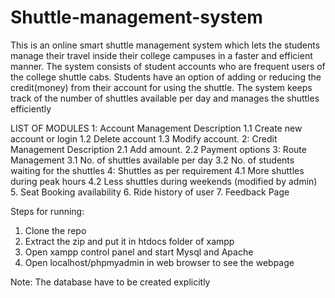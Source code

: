 # Shuttle-management-system

This is an online smart shuttle management system which lets the students manage
their travel inside their college campuses in a faster and efficient manner. The system consists
of student accounts who are frequent users of the college shuttle cabs. Students have an
option of adding or reducing the credit(money) from their account for using the shuttle. The
system keeps track of the number of shuttles available per day and manages the shuttles
efficiently

LIST OF MODULES
1: Account Management Description
1.1 Create new account or login
1.2 Delete account
1.3 Modify account.
2: Credit Management Description
2.1 Add amount.
2.2 Payment options
3: Route Management
3.1 No. of shuttles available per day
3.2 No. of students waiting for the shuttles
4: Shuttles as per requirement
4.1 More shuttles during peak hours
4.2 Less shuttles during weekends (modified by admin)
5. Seat Booking availability
6. Ride history of user
7. Feedback Page

Steps for running:
1. Clone the repo
2. Extract the zip and put it in htdocs folder of xampp
3. Open xampp control panel and start Mysql and Apache
4. Open localhost/phpmyadmin in web browser to see the webpage

Note: The database have to be created explicitly
